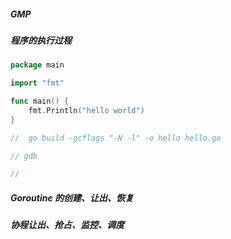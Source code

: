 ##### GMP

##### 程序的执行过程

```go
package main

import "fmt"

func main() {
	fmt.Println("hello world")
}

//  go build -gcflags "-N -l" -o hello hello.go 

// gdb

// 


```



##### Goroutine 的创建、让出、恢复





##### 协程让出、抢占、监控、调度
